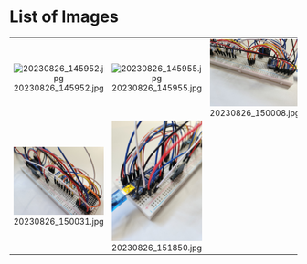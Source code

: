 # List of Images

<table>
  <tr>
    <td align="center"><img src="20230826_145952.jpg" alt="20230826_145952.jpg" width="800"><br>20230826_145952.jpg</td>
    <td align="center"><img src="20230826_145955.jpg" alt="20230826_145955.jpg" width="800"><br>20230826_145955.jpg</td>
    <td align="center"><img src="20230826_150008.jpg" alt="20230826_150008.jpg" width="800"><br>20230826_150008.jpg</td>
    <td align="center"><img src="20230826_150021.jpg" alt="20230826_150021.jpg" width="800"><br>20230826_150021.jpg</td>
  </tr>
  <tr>
    <td align="center"><img src="20230826_150031.jpg" alt="20230826_150031.jpg" width="800"><br>20230826_150031.jpg</td>
    <td align="center"><img src="20230826_151850.jpg" alt="20230826_151850.jpg" width="800"><br>20230826_151850.jpg</td>
    <!-- Add more images here if needed -->
  </tr>
</table>
